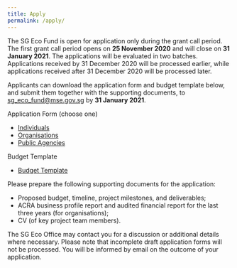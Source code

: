 ```yaml
---
title: Apply
permalink: /apply/
---
```


The SG Eco Fund is open for application only during the grant call period. The first grant call period opens on **25 November 2020** and will close on **31 January 2021**.  The applications will be evaluated in two batches. Applications received by 31 December 2020 will be processed earlier, while applications received after 31 December 2020 will be processed later.


Applicants can download the application form and budget template below, and submit them together with the supporting documents, to [sg_eco_fund@mse.gov.sg](mailto:sg_eco_fund@mse.gov.sg) by **31 January 2021**. 

Application Form (choose one)
* [Individuals](../resources/SG_Eco_Fund_Application_Form_-_Individuals.docm)
* [Organisations](../resources/SG_Eco_Fund_Application_Form_-_Organisations.docm)
* [Public Agencies](../resources/SG_Eco_Fund_Application_Form_-_Public_Agencies.docm)  


Budget Template  
* [Budget Template](../resources/SG_Eco_Fund_Budget_Template.xlsx)

Please prepare the following supporting documents for the application:
* Proposed budget, timeline, project milestones, and deliverables;
* ACRA business profile report and audited financial report for the last three years (for organisations);
* CV (of key project team members).

The SG Eco Office may contact you for a discussion or additional details where necessary. Please note that incomplete draft application forms will not be processed. You will be informed by email on the outcome of your application.
